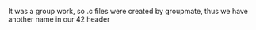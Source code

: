 It was a group work, so .c files were created by groupmate, thus we have another name in our 42 header
